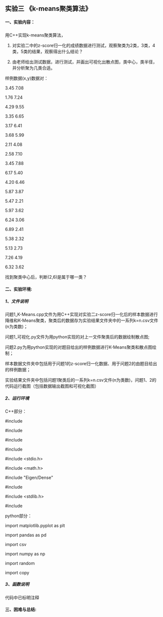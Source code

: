 
## 实验三  《k-means聚类算法》
#### 一、实验内容：

##### 
用C++实现k-means聚类算法，

1. 对实验二中的z-score归一化的成绩数据进行测试，观察聚类为2类，3类，4类，5类的结果，观察得出什么结论？

2. 由老师给出测试数据，进行测试，并画出可视化出散点图，类中心，类半径，并分析聚为几类合适。

样例数据(x,y)数据对：

3.45	7.08

1.76	7.24

4.29	9.55

3.35	6.65

3.17	6.41

3.68	5.99

2.11	4.08

2.58	7.10

3.45	7.88

6.17	5.40

4.20	6.46

5.87	3.87

5.47	2.21

5.97	3.62

6.24	3.06

6.89	2.41

5.38	2.32

5.13	2.73

7.26	4.19

6.32	3.62

找到聚类中心后，判断(2,6)是属于哪一类？

#### 二、实验环境:

##### 1、文件说明

问题1_K-Means.cpp文件为用C++实现对实验二z-score归一化后的样本数据进行降维和K-Means聚类，聚类后的数据存为实验结果文件夹中的一系列k=n.csv文件(n为类数)；

问题1_可视化.py文件为用python实现的对上一文件聚类后的数据绘制散点图;

问题2.py为用python实现的对题目给出的样例数据进行K-Means聚类和散点图绘制；

样本数据文件夹中包括用于问题1的z-score归一化数据、用于问题2的由题目给出的样例数据；

实验结果文件夹中包括问题1聚类后的一系列k=n.csv文件(n为类数)，问题1、2的代码运行截图（包括数据输出截图和可视化截图）

##### 2、运行环境

C++部分：

#include <iostream>

#include <fstream>
  
#include <string>
  
#include <sstream>
  
#include <stdio.h>

#include <math.h>

#include "Eigen/Dense"

#include <vector>
  
#include <stdlib.h>

#include <random>
  
python部分：

import matplotlib.pyplot as plt

import pandas as pd

import csv

import numpy as np

import random

import copy

##### 3、函数说明

代码中已标明注释

#### 三、困难与总结:


